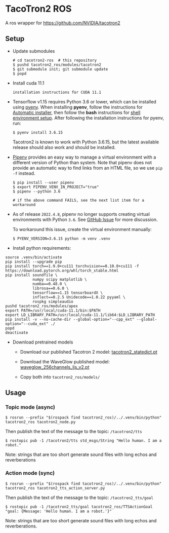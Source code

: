 # TacoTron2 ROS

A ros wrapper for https://github.com/NVIDIA/tacotron2

## Setup

- Update submodules

  ```console
  # cd tacotron2-ros  # this repository
  $ pushd tacotron2_ros/modules/tacotron2
  $ git submodule init; git submodule update
  $ popd
  ```

- Install cuda 11.1

  ```
  installation instructions for CUDA 11.1
  ```

- Tensorflow v1.15 requires Python 3.6 or lower, which can be installed using [pyenv](https://github.com/pyenv/pyenv).
  When installing **pyenv**, follow the instructions for [Automatic installer](https://github.com/pyenv/pyenv#automatic-installer), then follow the **bash** instructions for [shell environment setup](https://github.com/pyenv/pyenv#set-up-your-shell-environment-for-pyenv).
  After following the installation instructions for pyenv, run:

  ```console
  $ pyenv install 3.6.15
  ```

  Tacotron2 is known to work with Python 3.6.15, but the latest available release should also work and should be installed.

- [Pipenv](https://pipenv.pypa.io) provides an easy way to manage a virtual environment with a different version of Python than system.
  Note that pipenv does not provide an automatic way to find links from an HTML file, so we use `pip -f` instead.

  ```console
  $ pip install --user pipenv
  $ export PIPENV_VENV_IN_PROJECT="true"
  $ pipenv --python 3.6

  # if the above command FAILS, see the next list item for a workaround
  ```

- As of release `2022.4.8`, pipenv no longer supports creating virtual environments with Python `3.6`.
  See [GitHub Issue](https://github.com/pypa/pipenv/issues/5406) for more discussion.

  To workaround this issue, create the virtual environment manually:

  ```console
  $ PYENV_VERSION=3.6.15 python -m venv .venv
  ```

- Install python requirements:

```console
source .venv/bin/activate
pip install --upgrade pip
pip install torch==1.9.0+cu111 torchvision==0.10.0+cu111 -f https://download.pytorch.org/whl/torch_stable.html
pip install soundfile \
            numpy scipy matplotlib \
            numba==0.48.0 \
            librosa==0.6.0 \
            tensorflow==1.15 tensorboardX \
            inflect==0.2.5 Unidecode==1.0.22 pyyaml \
            rospkg simpleaudio
pushd tacotron2_ros/modules/apex
export PATH=/usr/local/cuda-11.1/bin:$PATH
export LD_LIBRARY_PATH=/usr/local/cuda-11.1/lib64:$LD_LIBRARY_PATH
pip install -v --no-cache-dir --global-option="--cpp_ext" --global-option="--cuda_ext" ./
popd
deactivate
```

- Download pretrained models

  - Download our published Tacotron 2 model: [tacotron2_statedict.pt](https://drive.google.com/file/d/1c5ZTuT7J08wLUoVZ2KkUs_VdZuJ86ZqA/view)

  - Download the WaveGlow published model: [waveglow_256channels_ljs_v2.pt](https://drive.google.com/file/d/1WsibBTsuRg_SF2Z6L6NFRTT-NjEy1oTx/view)

  - Copy both into `tacotron2_ros/models/`


## Usage

### Topic mode (async)

```console
$ rosrun --prefix "$(rospack find tacotron2_ros)/../.venv/bin/python" tacotron2_ros tacotron2_node.py
```

Then publish the text of the message to the topic: `/tacotron2/tts`

```console
$ rostopic pub -1 /tacotron2/tts std_msgs/String "Hello human. I am a robot."
```

Note: strings that are too short generate sound files with long echos and reverberations


### Action mode (sync)

```console
$ rosrun --prefix "$(rospack find tacotron2_ros)/../.venv/bin/python" tacotron2_ros tacotron2_tts_action_server.py
```

Then publish the text of the message to the topic: `/tacotron2_tts/goal`

```console
$ rostopic pub -1 /tacotron2_tts/goal tacotron2_ros/TTSActionGoal "goal: {Message: 'Hello human. I am a robot.'}"
```

Note: strings that are too short generate sound files with long echos and reverberations.